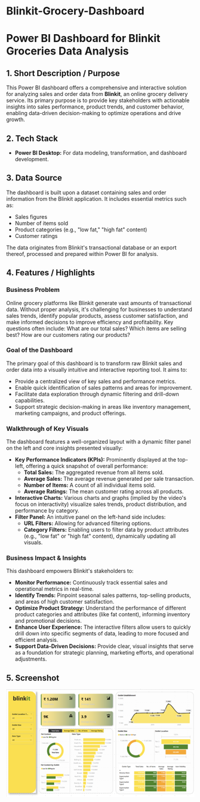 # Blinkit-Grocery-Dashboard
# Power BI Dashboard for Blinkit Groceries Data Analysis
## 1. Short Description / Purpose
This Power BI dashboard offers a comprehensive and interactive solution for analyzing sales and order data from **Blinkit**, an online grocery delivery service. Its primary purpose is to provide key stakeholders with actionable insights into sales performance, product trends, and customer behavior, enabling data-driven decision-making to optimize operations and drive growth.

## 2. Tech Stack
- **Power BI Desktop:** For data modeling, transformation, and dashboard development.

## 3. Data Source
The dashboard is built upon a dataset containing sales and order information from the Blinkit application. It includes essential metrics such as:
- Sales figures
- Number of items sold
- Product categories (e.g., "low fat," "high fat" content)
- Customer ratings

The data originates from Blinkit's transactional database or an export thereof, processed and prepared within Power BI for analysis.

## 4. Features / Highlights
### Business Problem
Online grocery platforms like Blinkit generate vast amounts of transactional data. Without proper analysis, it's challenging for businesses to understand sales trends, identify popular products, assess customer satisfaction, and make informed decisions to improve efficiency and profitability. Key questions often include: What are our total sales? Which items are selling best? How are our customers rating our products?
### Goal of the Dashboard
The primary goal of this dashboard is to transform raw Blinkit sales and order data into a visually intuitive and interactive reporting tool. It aims to:
- Provide a centralized view of key sales and performance metrics.
- Enable quick identification of sales patterns and areas for improvement.
- Facilitate data exploration through dynamic filtering and drill-down capabilities.
- Support strategic decision-making in areas like inventory management, marketing campaigns, and product offerings.
### Walkthrough of Key Visuals
The dashboard features a well-organized layout with a dynamic filter panel on the left and core insights presented visually:
- **Key Performance Indicators (KPIs):** Prominently displayed at the top-left, offering a quick snapshot of overall performance:
  - **Total Sales:** The aggregated revenue from all items sold.
  - **Average Sales:** The average revenue generated per sale transaction.
  - **Number of Items:** A count of all individual items sold.
  - **Average Ratings:** The mean customer rating across all products.
- **Interactive Charts:** Various charts and graphs (implied by the video's focus on interactivity) visualize sales trends, product distribution, and performance by category.
- **Filter Panel:** An intuitive panel on the left-hand side includes:
  - **URL Filters:** Allowing for advanced filtering options.
  - **Category Filters:** Enabling users to filter data by product attributes (e.g., "low fat" or "high fat" content), dynamically updating all visuals.
### Business Impact & Insights
This dashboard empowers Blinkit's stakeholders to:
- **Monitor Performance:** Continuously track essential sales and operational metrics in real-time.
- **Identify Trends:** Pinpoint seasonal sales patterns, top-selling products, and areas of high customer satisfaction.
- **Optimize Product Strategy:** Understand the performance of different product categories and attributes (like fat content), informing inventory and promotional decisions.
- **Enhance User Experience:** The interactive filters allow users to quickly drill down into specific segments of data, leading to more focused and efficient analysis.
- **Support Data-Driven Decisions:** Provide clear, visual insights that serve as a foundation for strategic planning, marketing efforts, and operational adjustments.

## 5. Screenshot
![Alt text](https://github.com/devyansh-ds/Blinkit-Grocery-Dashboard/blob/main/Blinkit%20Grocery-Dashboard.png)
